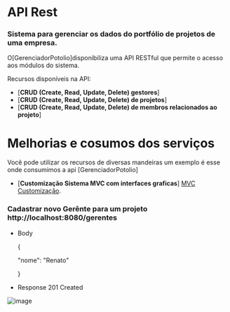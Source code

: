 # API Rest
### Sistema para gerenciar os dados do portfólio de projetos de uma empresa.

O[GerenciadorPotolio]disponibiliza uma API RESTful que permite o acesso aos módulos do sistema.

Recursos disponíveis na API: 

* [**CRUD (Create, Read, Update, Delete)  gestores**]
* [**CRUD (Create, Read, Update, Delete)  de projetos**]
* [**CRUD (Create, Read, Update, Delete)  de membros relacionados ao projeto**]



# Melhorias e cosumos dos serviços
Você pode utilizar os recursos de diversas mandeiras um exemplo é esse onde consumimos a api [GerenciadorPotolio] 
* [**Customização Sistema MVC com interfaces graficas**] 
[MVC Customização](https://github.com/renatoredes/gerenciadorportfoliomvc).

### Cadastrar novo Gerênte para um projeto http://localhost:8080/gerentes

+ Body
  
  {
   
    "nome": "Renato"
    
  }

+ Response 201 Created
 
![image](https://user-images.githubusercontent.com/18330802/233752886-c4541ca2-ad8c-4a95-8fbf-fbdca1da60bd.png)


  
